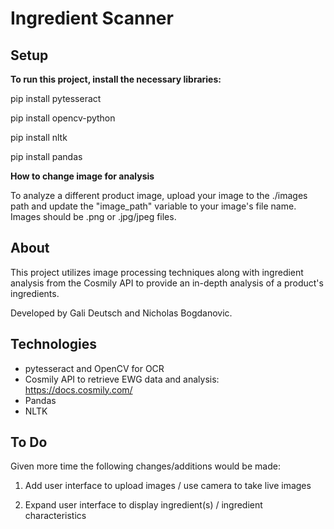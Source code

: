 <h1>Ingredient Scanner</h1>

<h2>Setup</h2>

<b>To run this project, install the necessary libraries:</b>

pip install pytesseract

pip install opencv-python

pip install nltk

pip install pandas

<b>How to change image for analysis</b>

To analyze a different product image, upload your image to the ./images path and update the "image_path" variable to your image's file name. Images should be .png or .jpg/jpeg files.

<h2>About</h2>

This project utilizes image processing techniques along with ingredient analysis from the Cosmily API to provide an in-depth analysis of a product's ingredients.

Developed by Gali Deutsch and Nicholas Bogdanovic.

<h2>Technologies</h2> 

* pytesseract and OpenCV for OCR
* Cosmily API to retrieve EWG data and analysis: https://docs.cosmily.com/
* Pandas
* NLTK

<h2>To Do</h2>

Given more time the following changes/additions would be made:

1. Add user interface to upload images / use camera to take live images

2. Expand user interface to display ingredient(s) / ingredient characteristics
